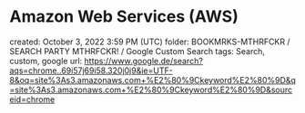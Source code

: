 # Amazon Web Services (AWS)

created: October 3, 2022 3:59 PM (UTC)
folder: BOOKMRKS-MTHRFCKR / SEARCH PARTY MTHRFCKR! / Google Custom Search
tags: Search, custom, google
url: https://www.google.de/search?aqs=chrome..69i57j69i58.320j0j9&ie=UTF-8&oq=site%3As3.amazonaws.com+%E2%80%9Ckeyword%E2%80%9D&q=site%3As3.amazonaws.com+%E2%80%9Ckeyword%E2%80%9D&sourceid=chrome